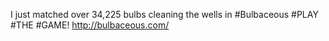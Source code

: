 I just matched over 34,225 bulbs cleaning the wells in #Bulbaceous #PLAY #THE #GAME! http://bulbaceous.com/